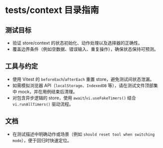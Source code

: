 # tests/context 目录指南

## 测试目标
- 验证 store/context 的状态初始化、动作处理以及选择器的正确性。
- 覆盖边界条件（例如空数据、错误输入、重复操作），确保状态保持可预测。

## 工具与约定
- 使用 Vitest 的 `beforeEach`/`afterEach` 重置 store，避免测试间状态泄漏。
- 如需模拟浏览器 API（`localStorage`、`IndexedDB` 等），请在测试文件顶部集中 mock，并在用例结束后清理。
- 对包含异步逻辑的 store，使用 `await`/`vi.useFakeTimers()` 结合 `vi.runAllTimers()` 驱动流程。

## 文档
- 在测试描述中明确动作或场景（例如 `should reset tool when switching mode`），便于回归时快速定位。
